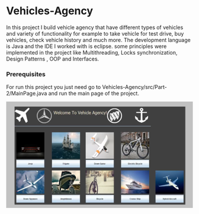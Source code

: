 # Vehicles-Agency

In this project I build vehicle agency that have different types of vehicles and variety of functionality for example  to take vehicle for  test drive, buy vehicles, check vehicle history and much more.
The development language is Java and the IDE I worked with is eclipse.
some principles were implemented in the project like Multithreading, Locks synchronization, Design Patterns , OOP and Interfaces. 

### Prerequisites

For run this project you just need go to  Vehicles-Agency/src/Part-2/MainPage.java and run the main page of the project.

![](Image/Vehicles_Agency_pic.png)


